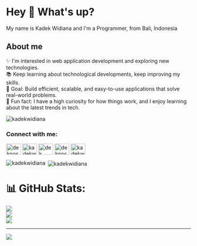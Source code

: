 <h1 align="left">Hey 👋 What's up?</h1>

<p align="left">My name is Kadek Widiana and I'm a Programmer, from Bali, Indonesia</p>

<h2 align="left">About me</h2>

<p align="left">✨ I'm interested in web application development and exploring new technologies.<br>📚 Keep learning about technological developments, keep improving my skills.<br>🎯 Goal: Build efficient, scalable, and easy-to-use applications that solve real-world problems.<br>🎲 Fun fact: I have a high curiosity for how things work, and I enjoy learning about the latest trends in tech.</p>

<p align="left"> <img src="https://komarev.com/ghpvc/?username=kadekwidiana&label=Profile%20views&color=0e75b6&style=flat-square" alt="kadekwidiana" /> </p>

<h3 align="left">Connect with me:</h3>
<p align="left">
<a href="https://twitter.com/deknos_" target="blank"><img align="center" src="https://raw.githubusercontent.com/rahuldkjain/github-profile-readme-generator/master/src/images/icons/Social/twitter.svg" alt="deknos_" height="30" width="40" /></a>
<a href="https://linkedin.com/in/kadekwidiana10" target="blank"><img align="center" src="https://raw.githubusercontent.com/rahuldkjain/github-profile-readme-generator/master/src/images/icons/Social/linked-in-alt.svg" alt="kadekwidiana10" height="30" width="40" /></a>
<a href="https://fb.com/dek widiana" target="blank"><img align="center" src="https://raw.githubusercontent.com/rahuldkjain/github-profile-readme-generator/master/src/images/icons/Social/facebook.svg" alt="dek widiana" height="30" width="40" /></a>
<a href="https://instagram.com/deknos_" target="blank"><img align="center" src="https://raw.githubusercontent.com/rahuldkjain/github-profile-readme-generator/master/src/images/icons/Social/instagram.svg" alt="deknos_" height="30" width="40" /></a>
<a href="https://www.youtube.com/c/kadekwidiana10" target="blank"><img align="center" src="https://raw.githubusercontent.com/rahuldkjain/github-profile-readme-generator/master/src/images/icons/Social/youtube.svg" alt="kadekwidiana10" height="30" width="40" /></a>
</p>

<p><img align="left" src="https://github-readme-stats.vercel.app/api/top-langs?username=kadekwidiana&show_icons=true&locale=en&layout=compact" alt="kadekwidiana" /></p>

<p>&nbsp;<img align="center" src="https://github-readme-stats.vercel.app/api?username=kadekwidiana&show_icons=true&locale=en" alt="kadekwidiana" /></p>



# 📊 GitHub Stats:
![](https://github-readme-stats.vercel.app/api?username=kadekwidiana&theme=dark&hide_border=false&include_all_commits=false&count_private=false)<br/>
![](https://github-readme-streak-stats.herokuapp.com/?user=kadekwidiana&theme=dark&hide_border=false)<br/>
![](https://github-readme-stats.vercel.app/api/top-langs/?username=kadekwidiana&theme=dark&hide_border=false&include_all_commits=false&count_private=false&layout=compact)

---
[![](https://visitcount.itsvg.in/api?id=kadekwidiana&icon=0&color=0)](https://visitcount.itsvg.in)

<!-- Proudly created with GPRM ( https://gprm.itsvg.in ) -->

